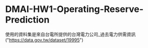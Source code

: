 # DMAI-HW1-Operating-Reserve-Prediction

使用的資料集是來自台電所提供的台灣電力公司_過去電力供需資訊("https://data.gov.tw/dataset/19995")
